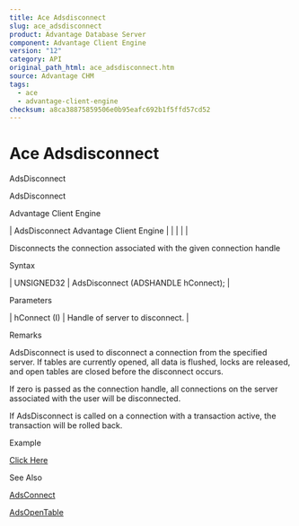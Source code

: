 ```yaml
---
title: Ace Adsdisconnect
slug: ace_adsdisconnect
product: Advantage Database Server
component: Advantage Client Engine
version: "12"
category: API
original_path_html: ace_adsdisconnect.htm
source: Advantage CHM
tags:
  - ace
  - advantage-client-engine
checksum: a8ca38875859506e0b95eafc692b1f5ffd57cd52
---
```


# Ace Adsdisconnect

AdsDisconnect

AdsDisconnect

Advantage Client Engine

| AdsDisconnect  Advantage Client Engine |  |  |  |  |

Disconnects the connection associated with the given connection handle

Syntax

| UNSIGNED32 | AdsDisconnect (ADSHANDLE hConnect); |

Parameters

| hConnect (I) | Handle of server to disconnect. |

Remarks

AdsDisconnect is used to disconnect a connection from the specified server. If tables are currently opened, all data is flushed, locks are released, and open tables are closed before the disconnect occurs.

If zero is passed as the connection handle, all connections on the server associated with the user will be disconnected.

If AdsDisconnect is called on a connection with a transaction active, the transaction will be rolled back.

Example

[Click Here](ace_examples.md#adsdisconnectexample)

See Also

[AdsConnect](ace_adsconnect.md)

[AdsOpenTable](ace_adsopentable.md)
